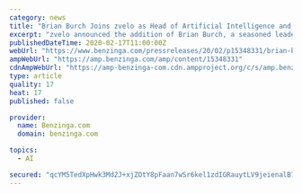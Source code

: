 ```yaml
---
category: news
title: "Brian Burch Joins zvelo as Head of Artificial Intelligence and Machine Learning to Drive New Growth Initiatives"
excerpt: "zvelo announced the addition of Brian Burch, a seasoned leader with an expansive technical background, to lead the Artificial Intelligence/Machine Learning team and drive business results. Driven by a passion for learning and all things data science,"
publishedDateTime: 2020-02-17T11:00:00Z
webUrl: "https://www.benzinga.com/pressreleases/20/02/p15348331/brian-burch-joins-zvelo-as-head-of-artificial-intelligence-and-machine-learning-to-drive-new-growt"
ampWebUrl: "https://amp.benzinga.com/amp/content/15348331"
cdnAmpWebUrl: "https://amp-benzinga-com.cdn.ampproject.org/c/s/amp.benzinga.com/amp/content/15348331"
type: article
quality: 17
heat: 17
published: false

provider:
  name: Benzinga.com
  domain: benzinga.com

topics:
  - AI

secured: "qcYM5TedXpHwk3Md2J+xjZOtY8pFaan7wSr6kel1zdIGRauytLV9jeienalB7iaMuu+tB3QhJITfBKU4SlFDR7HRuiW8c7rc7Eo+DPujAcOwS68GT2VnUKdnhFaFUInGeJ7FFbNd0JaneFwyoMFrGoi3ONK0lJuKMgBdXqBN8o6ToyTg9Bo8vksukVOwRfCj8E4eU0Q+C0QKmC9g9EZoFAY5MiZPH2Co6IF+J4IEuQenyCGzg6vWw9qrkvqdvmA+A1fRs1wUEXx+7KXER5k10nzFndgzhhnS3RKYQLl3Wly/9z9NZurEZjBxTQn4megk;y5h8ERjziISiUnJ35JNOJQ=="
---
```


